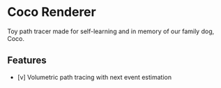 # Coco Renderer

Toy path tracer made for self-learning and in memory of our family dog, Coco.

## Features

- [v] Volumetric path tracing with next event estimation
